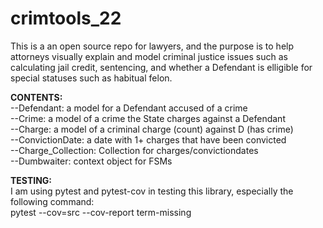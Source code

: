 # crimtools_22 <br />
This is a an open source repo for lawyers, and the purpose is to help
attorneys visually explain and model criminal justice issues such as
calculating jail credit, sentencing, and whether a Defendant is elligible
for special statuses such as habitual felon.<br />

__CONTENTS:__ <br />
--Defendant: a model for a Defendant accused of a crime<br />
--Crime: a model of a crime the State charges against a Defendant<br />
--Charge: a model of a criminal charge (count) against D (has crime)<br />
--ConvictionDate: a date with 1+ charges that have been convicted<br />
--Charge_Collection: Collection for charges/convictiondates<br />
--Dumbwaiter: context object for FSMs

__TESTING:__ <br />
I am using pytest and pytest-cov in testing this library, especially the
following command:<br />
pytest --cov=src --cov-report term-missing<br />